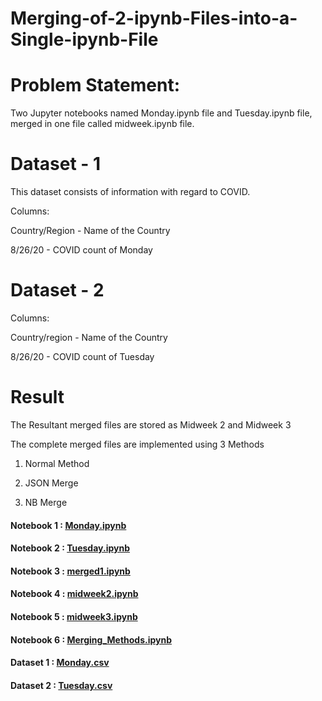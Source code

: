 # Merging-of-2-ipynb-Files-into-a-Single-ipynb-File


# Problem Statement:

Two Jupyter notebooks named Monday.ipynb file and Tuesday.ipynb file, merged in one file called midweek.ipynb file.

# Dataset - 1 

This dataset consists of information with regard to COVID.

Columns:

Country/Region - Name of the Country

8/26/20        - COVID count of Monday


# Dataset - 2

Columns:

Country/region - Name of the Country

8/26/20        - COVID count of Tuesday


# Result

The Resultant merged files are stored as Midweek 2 and Midweek 3

The complete merged files are implemented using 3 Methods 

1) Normal Method

2) JSON Merge

3) NB Merge


<h4>Notebook 1 : <a href='https://github.com/abhisheknagarajan/Merging-of-2-ipynb-Files-into-a-Single-ipynb-Fil/blob/main/Monday.ipynb'>Monday.ipynb</a></h4>

<h4>Notebook 2 : <a href='https://github.com/abhisheknagarajan/Merging-of-2-ipynb-Files-into-a-Single-ipynb-Fil/blob/main/Tuesday.ipynb'>Tuesday.ipynb</a></h4>

<h4>Notebook 3 : <a href='https://github.com/abhisheknagarajan/Merging-of-2-ipynb-Files-into-a-Single-ipynb-Fil/blob/main/merged1.ipynb'>merged1.ipynb</a></h4>

<h4>Notebook 4 : <a href='https://github.com/abhisheknagarajan/Merging-of-2-ipynb-Files-into-a-Single-ipynb-Fil/blob/main/midweek2.ipynb'>midweek2.ipynb</a></h4>

<h4>Notebook 5 : <a href='https://github.com/abhisheknagarajan/Merging-of-2-ipynb-Files-into-a-Single-ipynb-Fil/blob/main/midweek3.ipynb'>midweek3.ipynb</a></h4>

<h4>Notebook 6 : <a href='https://github.com/abhisheknagarajan/Merging-of-2-ipynb-Files-into-a-Single-ipynb-Fil/blob/main/Merging_Methods.ipynb'>Merging_Methods.ipynb</a></h4>

<h4>Dataset 1 : <a href='https://github.com/abhisheknagarajan/Merging-of-2-ipynb-Files-into-a-Single-ipynb-Fil/blob/main/Monday.csv'>Monday.csv</a></h4>

<h4>Dataset 2 : <a href='https://github.com/abhisheknagarajan/Merging-of-2-ipynb-Files-into-a-Single-ipynb-Fil/blob/main/Tuesday.csv'>Tuesday.csv</a></h4>
